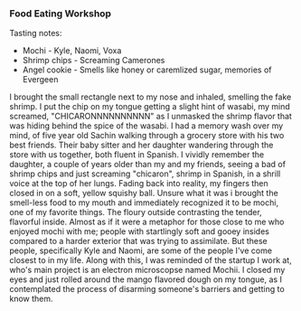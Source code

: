 ### Food Eating Workshop

Tasting notes:

* Mochi - Kyle, Naomi, Voxa
* Shrimp chips - Screaming Camerones 
* Angel cookie - Smells like honey or caremlized sugar, memories of Evergeen 



I brought the small rectangle next to my nose and inhaled, smelling the fake shrimp. I put the chip on my tongue getting a slight hint of wasabi, my mind screamed, "CHICARONNNNNNNNNN" as I unmasked the shrimp flavor that was hiding behind the spice of the wasabi. I had a memory wash over my mind, of five year old Sachin walking through a grocery store with his two best friends. Their baby sitter and her daughter wandering through the store with us together, both fluent in Spanish. I vividly remember the daughter, a couple of years older than my and my friends, seeing a bad of shrimp chips and just screaming "chicaron", shrimp in Spanish, in a shrill voice at the top of her lungs. Fading back into reality, my fingers then closed in on a soft, yellow squishy ball. Unsure what it was i brought the smell-less food to my mouth and immediately recognized it to be mochi, one of my favorite things. The floury outside contrasting the tender, flavorful inside. Almost as if it were a metaphor for those close to me who enjoyed mochi with me; people with startlingly soft and gooey insides compared to a harder exterior that was trying to assimilate. But these people, specifically Kyle and Naomi, are some of the people I've come closest to in my life. Along with this, I was reminded of the startup I work at, who's main project is an electron microscopse named Mochii. I closed my eyes and just rolled around the mango flavored dough on my tongue, as I contemplated  the process of disarming someone's barriers and getting to know them. 

